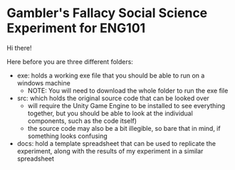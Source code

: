 # Gambler's Fallacy Social Science Experiment for ENG101 

Hi there!

Here before you are three different folders:
* exe: holds a working exe file that you should be able to run on a windows machine
  - NOTE: You will need to download the whole folder to run the exe file
* src: which holds the original source code that can be looked over 
  - will require the Unity Game Engine to be installed to see everything together, but you should be able to look at the individual components, such as the code itself)
  - the source code may also be a bit illegible, so bare that in mind, if something looks confusing
* docs: hold a template spreadsheet that can be used to replicate the experiment, along with the results of my experiment in a similar spreadsheet

